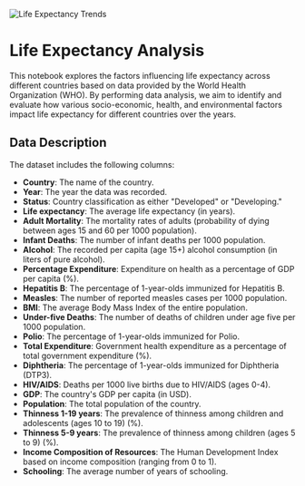 
![Life Expectancy Trends](https://www.shutterstock.com/image-vector/man-life-cycle-concept-set-260nw-1753181330.jpg)

# Life Expectancy Analysis

This notebook explores the factors influencing life expectancy across different countries based on data provided by the World Health Organization (WHO). By performing data analysis, we aim to identify and evaluate how various socio-economic, health, and environmental factors impact life expectancy for different countries over the years.

## Data Description

The dataset includes the following columns:

- **Country**: The name of the country.
- **Year**: The year the data was recorded.
- **Status**: Country classification as either "Developed" or "Developing."
- **Life expectancy**: The average life expectancy (in years).
- **Adult Mortality**: The mortality rates of adults (probability of dying between ages 15 and 60 per 1000 population).
- **Infant Deaths**: The number of infant deaths per 1000 population.
- **Alcohol**: The recorded per capita (age 15+) alcohol consumption (in liters of pure alcohol).
- **Percentage Expenditure**: Expenditure on health as a percentage of GDP per capita (%).
- **Hepatitis B**: The percentage of 1-year-olds immunized for Hepatitis B.
- **Measles**: The number of reported measles cases per 1000 population.
- **BMI**: The average Body Mass Index of the entire population.
- **Under-five Deaths**: The number of deaths of children under age five per 1000 population.
- **Polio**: The percentage of 1-year-olds immunized for Polio.
- **Total Expenditure**: Government health expenditure as a percentage of total government expenditure (%).
- **Diphtheria**: The percentage of 1-year-olds immunized for Diphtheria (DTP3).
- **HIV/AIDS**: Deaths per 1000 live births due to HIV/AIDS (ages 0-4).
- **GDP**: The country's GDP per capita (in USD).
- **Population**: The total population of the country.
- **Thinness 1-19 years**: The prevalence of thinness among children and adolescents (ages 10 to 19) (%).
- **Thinness 5-9 years**: The prevalence of thinness among children (ages 5 to 9) (%).
- **Income Composition of Resources**: The Human Development Index based on income composition (ranging from 0 to 1).
- **Schooling**: The average number of years of schooling.

